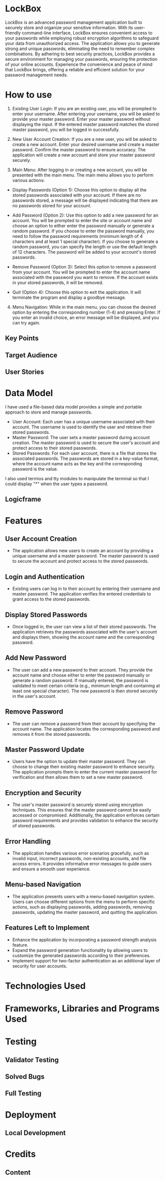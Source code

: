# LockBox

LockBox is an advanced password management application built to securely store and organize your sensitive information. With its user-friendly command-line interface, LockBox ensures convenient access to your passwords while employing robust encryption algorithms to safeguard your data from unauthorized access. The application allows you to generate strong and unique passwords, eliminating the need to remember complex combinations. By adhering to best security practices, LockBox provides a secure environment for managing your passwords, ensuring the protection of your online accounts. Experience the convenience and peace of mind that LockBox brings, offering a reliable and efficient solution for your password management needs.

# How to use

1.  Existing User Login: If you are an existing user, you will be prompted to enter your username. After entering your username, you will be asked to provide your master password. Enter your master password without displaying the input. If the entered master password matches the stored master password, you will be logged in successfully.

2.  New User Account Creation: If you are a new user, you will be asked to create a new account. Enter your desired username and create a master password. Confirm the master password to ensure accuracy. The application will create a new account and store your master password securely.

3.  Main Menu: After logging in or creating a new account, you will be presented with the main menu. The main menu allows you to perform various actions:

- Display Passwords (Option 1): Choose this option to display all the stored passwords associated with your account. If there are no passwords stored, a message will be displayed indicating that there are no passwords stored for your account.

- Add Password (Option 2): Use this option to add a new password for an account. You will be prompted to enter the site or account name and choose an option to either enter the password manually or generate a random password. If you choose to enter the password manually, you need to follow the password requirements (minimum length of 4 characters and at least 1 special character). If you choose to generate a random password, you can specify the length or use the default length of 12 characters. The password will be added to your account's stored passwords.

- Remove Password (Option 3): Select this option to remove a password from your account. You will be prompted to enter the account name associated with the password you want to remove. If the account exists in your stored passwords, it will be removed.

- Quit (Option 4): Choose this option to exit the application. It will terminate the program and display a goodbye message.

4.  Menu Navigation: While in the main menu, you can choose the desired option by entering the corresponding number (1-4) and pressing Enter. If you enter an invalid choice, an error message will be displayed, and you can try again.

## Key Points

## Target Audience

## User Stories

# Data Model

I have used a file-based data model provides a simple and portable approach to store and manage passwords.

- User Account: Each user has a unique username associated with their account. The username is used to identify the user and retrieve their stored passwords.
- Master Password: The user sets a master password during account creation. The master password is used to secure the user's account and protect access to their stored passwords.
- Stored Passwords: For each user account, there is a file that stores the associated passwords. The passwords are stored in a key-value format, where the account name acts as the key and the corresponding password is the value.

I also used termios and tty modules to manipulate the terminal so that I could display "\*" when the user types a password.

## Logicframe

# Features

## User Account Creation

- The application allows new users to create an account by providing a unique username and a master password. The master password is used to secure the account and protect access to the stored passwords.

## Login and Authentication

- Existing users can log in to their account by entering their username and master password. The application verifies the entered credentials to grant access to the stored passwords.

## Display Stored Passwords

- Once logged in, the user can view a list of their stored passwords. The application retrieves the passwords associated with the user's account and displays them, showing the account name and the corresponding password.

## Add New Password

- The user can add a new password to their account. They provide the account name and choose either to enter the password manually or generate a random password. If manually entered, the password is validated to meet certain criteria (e.g., minimum length and containing at least one special character). The new password is then stored securely in the user's account.

## Remove Password

- The user can remove a password from their account by specifying the account name. The application locates the corresponding password and removes it from the stored passwords.

## Master Password Update

- Users have the option to update their master password. They can choose to change their existing master password to enhance security. The application prompts them to enter the current master password for verification and then allows them to set a new master password.

## Encryption and Security

- The user's master password is securely stored using encryption techniques. This ensures that the master password cannot be easily accessed or compromised. Additionally, the application enforces certain password requirements and provides validation to enhance the security of stored passwords.

## Error Handling

- The application handles various error scenarios gracefully, such as invalid input, incorrect passwords, non-existing accounts, and file access errors. It provides informative error messages to guide users and ensure a smooth user experience.

## Menu-based Navigation

- The application presents users with a menu-based navigation system. Users can choose different options from the menu to perform specific actions, such as displaying passwords, adding passwords, removing passwords, updating the master password, and quitting the application.

## Features Left to Implement

- Enhance the application by incorporating a password strength analysis feature.
- Expand the password generation functionality by allowing users to customize the generated passwords according to their preferences.
- Implement support for two-factor authentication as an additional layer of security for user accounts.

# Technologies Used

# Frameworks, Libraries and Programs Used

# Testing

## Validator Testing

## Solved Bugs

## Full Testing

# Deployment

## Local Development

# Credits

## Content
